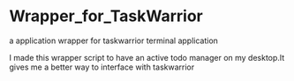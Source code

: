 # Wrapper_for_TaskWarrior
a application wrapper for taskwarrior terminal application

I made this wrapper script to have an active todo manager on my desktop.It gives me a better way to interface with taskwarrior
